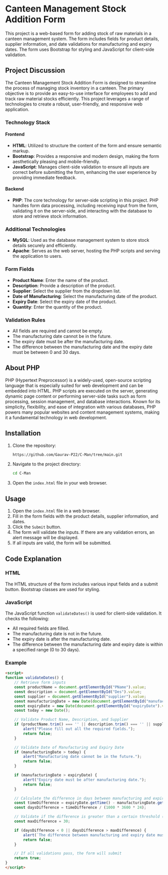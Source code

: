 # Canteen Management Stock Addition Form

This project is a web-based form for adding stock of raw materials in a canteen management system. The form includes fields for product details, supplier information, and date validations for manufacturing and expiry dates. The form uses Bootstrap for styling and JavaScript for client-side validation.

## Project Discussion

The Canteen Management Stock Addition Form is designed to streamline the process of managing stock inventory in a canteen. The primary objective is to provide an easy-to-use interface for employees to add and track raw material stocks efficiently. This project leverages a range of technologies to create a robust, user-friendly, and responsive web application.

### Technology Stack

#### Frontend
- **HTML**: Utilized to structure the content of the form and ensure semantic markup.
- **Bootstrap**: Provides a responsive and modern design, making the form aesthetically pleasing and mobile-friendly.
- **JavaScript**: Manages client-side validation to ensure all inputs are correct before submitting the form, enhancing the user experience by providing immediate feedback.

#### Backend
- **PHP**: The core technology for server-side scripting in this project. PHP handles form data processing, including receiving input from the form, validating it on the server-side, and interacting with the database to store and retrieve stock information.

### Additional Technologies
- **MySQL**: Used as the database management system to store stock details securely and efficiently.
- **Apache**: Serves as the web server, hosting the PHP scripts and serving the application to users.

### Form Fields

- **Product Name**: Enter the name of the product.
- **Description**: Provide a description of the product.
- **Supplier**: Select the supplier from the dropdown list.
- **Date of Manufacturing**: Select the manufacturing date of the product.
- **Expiry Date**: Select the expiry date of the product.
- **Quantity**: Enter the quantity of the product.

### Validation Rules

- All fields are required and cannot be empty.
- The manufacturing date cannot be in the future.
- The expiry date must be after the manufacturing date.
- The difference between the manufacturing date and the expiry date must be between 0 and 30 days.

## About PHP

PHP (Hypertext Preprocessor) is a widely-used, open-source scripting language that is especially suited for web development and can be embedded into HTML. PHP scripts are executed on the server, generating dynamic page content or performing server-side tasks such as form processing, session management, and database interactions. Known for its simplicity, flexibility, and ease of integration with various databases, PHP powers many popular websites and content management systems, making it a fundamental technology in web development.

## Installation

1. Clone the repository:

    ```sh
    https://github.com/Gaurav-P22/C-Man/tree/main.git
    ```

2. Navigate to the project directory:

    ```sh
    cd C-Man
    ```

3. Open the `index.html` file in your web browser.

## Usage

1. Open the `index.html` file in a web browser.
2. Fill in the form fields with the product details, supplier information, and dates.
3. Click the `Submit` button.
4. The form will validate the inputs. If there are any validation errors, an alert message will be displayed.
5. If all inputs are valid, the form will be submitted.

## Code Explanation

### HTML

The HTML structure of the form includes various input fields and a submit button. Bootstrap classes are used for styling.

### JavaScript

The JavaScript function `validateDates()` is used for client-side validation. It checks the following:
- All required fields are filled.
- The manufacturing date is not in the future.
- The expiry date is after the manufacturing date.
- The difference between the manufacturing date and expiry date is within a specified range (0 to 30 days).

### Example

```html
<script>
function validateDates() {
    // Retrieve form inputs
    const productName = document.getElementById("PName").value;
    const description = document.getElementById("Des").value;
    const supplier = document.getElementById("supplier").value;
    const manufacturingDate = new Date(document.getElementById("manufacturingDate").value);
    const expiryDate = new Date(document.getElementById("expiryDate").value);
    const today = new Date();

    // Validate Product Name, Description, and Supplier
    if (productName.trim() === '' || description.trim() === '' || supplier === '') {
        alert("Please fill out all the required fields.");
        return false;
    }

    // Validate Date of Manufacturing and Expiry Date
    if (manufacturingDate > today) {
        alert("Manufacturing date cannot be in the future.");
        return false;
    }

    if (manufacturingDate > expiryDate) {
        alert("Expiry date must be after manufacturing date.");
        return false;
    }

    // Calculate the difference in days between manufacturing and expiry date
    const timeDifference = expiryDate.getTime() - manufacturingDate.getTime();
    const daysDifference = timeDifference / (1000 * 3600 * 24);

    // Validate if the difference is greater than a certain threshold (e.g., 30 days)
    const maxDifference = 30;

    if (daysDifference < 0 || daysDifference > maxDifference) {
        alert(`The difference between manufacturing and expiry date must be between 0 and ${maxDifference} days.`);
        return false;
    }

    // If all validations pass, the form will submit
    return true;
}
</script>
